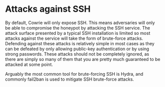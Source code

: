# Attacks against SSH

By default, Cowrie will only expose SSH. This means adversaries will only be able to compromise the honeypot by 
attacking the SSH service. The attack surface presented by a typical SSH installation is limited so most attacks 
against the service will take the form of brute-force attacks. Defending against these attacks is relatively simple 
in most cases as they can be defeated by only allowing public-key authentication or by using strong passwords. 
These attacks should not be completely ignored, as there are simply so many of them that you are pretty much 
guaranteed to be attacked at some point.

Arguably the most common tool for brute-forcing SSH is Hydra, and commonly fail2ban is used to mitigate SSH 
brute-force attacks.


